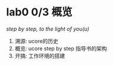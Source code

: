 # lab0  0/3 概览

*step by step, to the light of you(u)*

1. 溯源: ucore的历史
2. 概览: ucore step by step 指导书的架构
3. 开搞: 工作环境的搭建